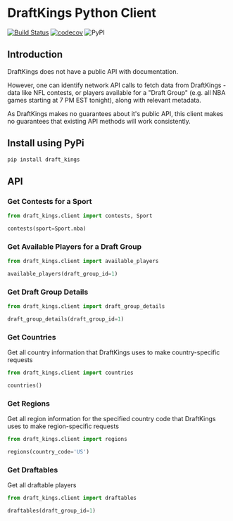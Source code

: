 # DraftKings Python Client

[![Build Status](https://travis-ci.org/jaebradley/draftkings_client.svg?branch=master)](https://travis-ci.org/jaebradley/draftkings_client)
[![codecov](https://codecov.io/gh/jaebradley/draftkings_client/branch/master/graph/badge.svg)](https://codecov.io/gh/jaebradley/draftkings_client)
![PyPI](https://img.shields.io/pypi/v/draft_kings.svg)

## Introduction
DraftKings does not have a public API with documentation.

However, one can identify network API calls to fetch data from 
DraftKings - data like NFL contests, or players available for a 
"Draft Group" (e.g. all NBA games starting at 7 PM EST tonight), along
with relevant metadata.

As DraftKings makes no guarantees about it's public API, this client makes no guarantees that existing API methods
will work consistently.

## Install using PyPi

```bash
pip install draft_kings
```

## API

### Get Contests for a Sport

```python
from draft_kings.client import contests, Sport

contests(sport=Sport.nba)
```

### Get Available Players for a Draft Group

```python
from draft_kings.client import available_players

available_players(draft_group_id=1)
```

### Get Draft Group Details

```python
from draft_kings.client import draft_group_details

draft_group_details(draft_group_id=1)
```

### Get Countries

Get all country information that DraftKings uses to make country-specific requests

```python
from draft_kings.client import countries

countries()
```

### Get Regions

Get all region information for the specified country code that DraftKings uses to make region-specific requests

```python
from draft_kings.client import regions

regions(country_code='US')
```


### Get Draftables

Get all draftable players

```python
from draft_kings.client import draftables

draftables(draft_group_id=1)
```

